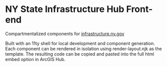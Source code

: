 # NY State Infrastructure Hub Front-end
Compartmentalized components for [infrastructure.ny.gov](https://infrastructure.ny.gov)

Built with an 11ty shell for local development and component generation. Each component can be rendered in isolation using render-layout.njk as the template. The resulting code can be copied and pasted into the full html embed option in ArcGIS Hub.
